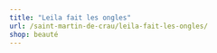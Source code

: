 ```yaml
---
title: "Leila fait les ongles"
url: /saint-martin-de-crau/leila-fait-les-ongles/
shop: beauté
---
```

